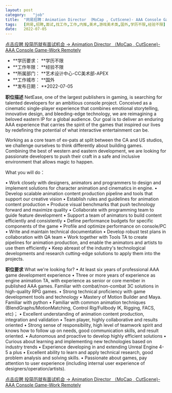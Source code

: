 ```yaml
---
layout:	post
category:	"job"
title:	"网易招聘：Animation Director （MoCap , CutScene)- AAA Console Game-Work Remotely-美术-游戏美术类-国外学历不限经验不限"
tags:	[网易,招聘,面试,找工作,工作,内推,美术,游戏美术类,国外,学历不限,经验不限]
date:	2022-07-05
---
```


[点击应聘 投简历就有面试机会 -> Animation Director （MoCap , CutScene)- AAA Console Game-Work Remotely](http://mobile.bole.netease.com/bole/boleDetail?id=40877&employeeId=346f03c3cda5f04c&key=all)



- **学历要求： **学历不限
- **工作年限： **经验不限
- **所属部门： **艺术设计中心-CC美术部-APEX
- **工作城市： **国外
- **发布日期： **2022-07-05



**职位描述**
NetEase, one of the largest publishers in gaming, is searching for talented developers for an ambitious console project.  Conceived as a cinematic single-player experience that combines emotional storytelling, innovative design, and bleeding-edge technology, we are reimagining a beloved eastern IP for a global audience. Our goal is to deliver an enduring AAA experience that carries the spirit of the games that inspired our lives by redefining the potential of what interactive entertainment can be.  

Working as a core team of ex-pats at split between the CA and US studios, we challenge ourselves to think differently about building games. Combining the best of western and eastern development, we are looking for passionate developers to push their craft in a safe and inclusive environment that allows magic to happen.  

What you will do：

•	Work closely with designers, animators and programmers to design and implement solutions for character animation and cinematics in engine.
•	Develop scalable animation content production pipeline and tools that support our creative vision
•	Establish rules and guidelines for animation content production
•	Produce visual benchmarks that push technology forward and maximize quality
•	Collaborate with programming team to guide feature development
•	Support a team of animators to build content efficiently and consistently
•	Define performance budgets for specific components of the game
•	Profile and optimize performance on console/PC
•	Write and maintain technical documentation
•	Develop robust test plans in collaboration with QA team
•	Work together with Tools TA to create pipelines for animation production, and enable the animators and artists to use them efficiently
•	Keep abreast of the industry's technological developments and research cutting-edge solutions to apply them into the projects.



**职位要求**
What we're looking for?
•	At least six years of professional AAA game development experience
•	Three or more years of experience as engine animation TA, with experience as senior or core member in published AAA games. Familiar with combat/non-combat 3C solutions in high-quality RPG games.
•	Strong technical proficiency with game development tools and technology
•	Mastery of Motion Builder and Maya. Familiar with python 
•	Familiar with common animation techniques (BlendGraphs/MotionMatching, Control Rig/Fullbody IK, Rigging, FACS, etc)；
•	Excellent understanding of animation content production, integration and validation
•	Team player, highly collaborative and results oriented
•	Strong sense of responsibility, high level of teamwork spirit and knows how to follow up on needs, good communication skills, and result oriented.
•	Autonomous and proactive to develop highly efficient solutions
•	Curious about learning and implementing new technologies based on industry trends
•	Experience developing in and extending Unreal Engine 4-5 a plus
•	Excellent ability to learn and apply technical research, good problem analysis and solving skills.
•	Passionate about games, pay attention to user experience (including internal user experience of designers/operation/artists).



[点击应聘 投简历就有面试机会 -> Animation Director （MoCap , CutScene)- AAA Console Game-Work Remotely](http://mobile.bole.netease.com/bole/boleDetail?id=40877&employeeId=346f03c3cda5f04c&key=all)